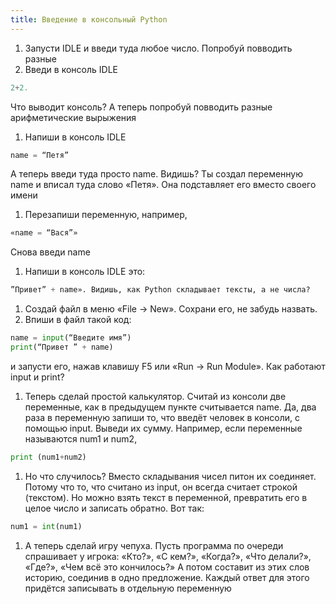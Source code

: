 ```yaml
---
title: Введение в консольный Python
---
```


1. Запусти IDLE и введи туда любое число. Попробуй повводить разные
1. Введи в консоль IDLE 
```python
2+2.
```
Что выводит консоль? А теперь попробуй повводить разные арифметические вырыжения
1. Напиши в консоль IDLE
```python
name = “Петя”
```
А теперь введи туда просто name. Видишь? Ты создал переменную name и вписал туда слово «Петя». Она подставляет его вместо своего имени
1. Перезапиши переменную, например,
```python
«name = “Вася”»
```
Снова введи name
1. Напиши в консоль IDLE это:
```python
”Привет” + name». Видишь, как Python складывает тексты, а не числа?
```
1. Создай файл в меню «File → New». Сохрани его, не забудь назвать.
1. Впиши в файл такой код:
```python
name = input(“Введите имя”)
print(“Привет ” + name)
```
и запусти его, нажав клавишу F5 или «Run → Run Module». Как работают input и print?
1. Теперь сделай простой калькулятор. Считай из консоли две переменные, как в предыдущем пункте считывается name. Да, два раза в переменную запиши то, что введёт человек в консоли, с помощью input. Выведи их сумму. Например, если переменные называются num1 и num2,
```python
print (num1+num2)
```
1. Но что случилось? Вместо складывания чисел питон их соединяет. Потому что то, что считано из input, он всегда считает строкой (текстом). Но можно взять текст в переменной, превратить его в целое число и записать обратно. Вот так:
```python
num1 = int(num1)
```
1. А теперь сделай игру чепуха. Пусть программа по очереди спрашивает у игрока:
«Кто?», «С кем?», «Когда?», «Что делали?», «Где?»,  «Чем всё это кончилось?»
А потом составит из этих слов историю, соединив в одно предложение. Каждый ответ для этого придётся записывать в отдельную переменную



